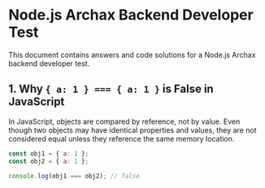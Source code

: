 # Node.js Archax Backend Developer Test

This document contains answers and code solutions for a Node.js Archax backend developer test.

## 1. Why `{ a: 1 } === { a: 1 }` is False in JavaScript

In JavaScript, objects are compared by reference, not by value. Even though two objects may have identical properties and values, they are not considered equal unless they reference the same memory location.

```javascript
const obj1 = { a: 1 };
const obj2 = { a: 1 };

console.log(obj1 === obj2); // false
```

